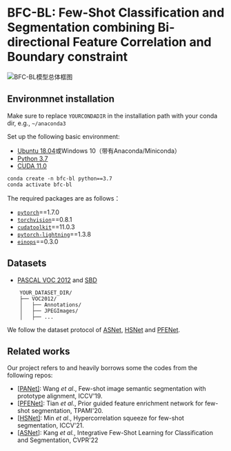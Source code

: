 # BFC-BL: Few-Shot Classification and Segmentation combining Bi-directional Feature Correlation and Boundary constraint

![BFC-BL模型总体框图](../../BMVC会议/images/BFC-BL模型总体框图.png)

##  Environmnet installation

Make sure to replace `YOURCONDADIR` in the installation path with your conda dir, e.g., `~/anaconda3`

Set up the following basic environment:

- [Ubuntu 18.04](https://ubuntu.com/download)或Windows 10（带有Anaconda/Miniconda）
- [Python 3.7](https://pytorch.org/)
- [CUDA 11.0](https://developer.nvidia.com/cuda-toolkit)

```
conda create -n bfc-bl python==3.7
conda activate bfc-bl
```

The required packages are as follows：

- [`pytorch`](https://pytorch.org/)==1.7.0
- [`torchvision`](https://pytorch.org/vision/stable/index.html)==0.8.1
- [`cudatoolkit`](https://developer.nvidia.com/cuda-toolkit)==11.0.3
- [`pytorch-lightning`](https://www.pytorchlightning.ai/)==1.3.8
- [`einops`](https://einops.rocks/pytorch-examples.html)==0.3.0

##  Datasets

- [PASCAL VOC 2012](http://host.robots.ox.ac.uk/pascal/VOC/voc2012/) and [SBD](http://home.bharathh.info/pubs/codes/SBD/download.html)

```
    YOUR_DATASET_DIR/
    ├── VOC2012/
    │   ├── Annotations/
    │   ├── JPEGImages/
    │   ├── ...
```

We follow the dataset protocol of [ASNet](https://github.com/dahyun-kang/ifsl), [HSNet](https://github.com/juhongm999/hsnet) and [PFENet](https://github.com/dvlab-research/PFENet).

## Related works

Our project refers to and heavily borrows some the codes from the following repos:

- [[PANet\]](https://github.com/kaixin96/PANet): Wang *et al*., Few-shot image semantic segmentation with prototype alignment, ICCV'19.
- [[PFENet\]](https://github.com/dvlab-research/PFENet): Tian *et al*., Prior guided feature enrichment network for few-shot segmentation, TPAMI'20.
- [[HSNet\]](https://github.com/juhongm999/hsnet): Min *et al*., Hypercorrelation squeeze for few-shot segmentation, ICCV'21.
- [[ASNet](https://github.com/dahyun-kang/ifsl)]: Kang *et al.*, Integrative Few-Shot Learning for Classification and Segmentation, CVPR'22
